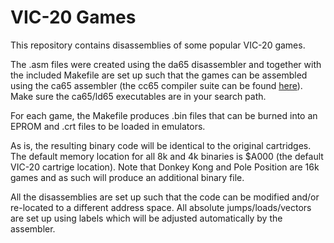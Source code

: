 # VIC-20 Games

This repository contains disassemblies of some popular VIC-20 games.

The .asm files were created using the da65 disassembler and together with the included 
Makefile are set up such that the games can be assembled using the ca65 assembler 
(the cc65 compiler suite can be found [here](https://cc65.github.io)). Make sure the 
ca65/ld65 executables are in your search path.

For each game, the Makefile produces .bin files that can be burned into an EPROM and
.crt files to be loaded in emulators.

As is, the resulting binary code will be identical to the original cartridges. The default
memory location for all 8k and 4k binaries is $A000 (the default VIC-20 cartrige location).
Note that Donkey Kong and Pole Position are 16k games and as such will produce an additional 
binary file.

All the disassemblies are set up such that the code can be modified and/or re-located
to a different address space. All absolute jumps/loads/vectors are set up using labels
which will be adjusted automatically by the assembler.
